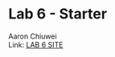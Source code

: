 # Lab 6 - Starter
Aaron Chiuwei
<br>Link: [LAB 6 SITE](https://aaronchiuwei.github.io/Lab6_Starter/)
